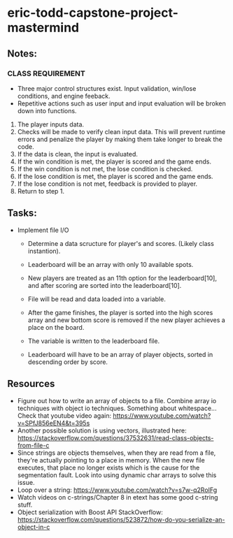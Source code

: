 # eric-todd-capstone-project-mastermind

## Notes:
### CLASS REQUIREMENT
- Three major control structures exist. Input validation, win/lose conditions, and engine feeback.
- Repetitive actions such as user input and input evaluation will be broken down into functions.

1. The player inputs data.
2. Checks will be made to verify clean input data. This will prevent runtime errors and penalize the player by making them take longer to break the code.
3. If the data is clean, the input is evaluated.
4. If the win condition is met, the player is scored and the game ends.
5. If the win condition is not met, the lose condition is checked.
6. If the lose condition is met, the player is scored and the game ends.
7. If the lose condition is not met, feedback is provided to player.
8. Return to step 1.

## Tasks:
- Implement file I/O
  - Determine a data scructure for player's and scores. (Likely class instantion).
  - Leaderboard will be an array with only 10 available spots.
  - New players are treated as an 11th option for the leaderboard[10], and after scoring are sorted into the leaderboard[10].

  - File will be read and data loaded into a variable.
  - After the game finishes, the player is sorted into the high scores array and new bottom score is removed if the new player achieves a place on the board.
  - The variable is written to the leaderboard file.
  - Leaderboard will have to be an array of player objects, sorted in descending order by score.

## Resources
  - Figure out how to write an array of objects to a file. Combine array io techniques with object io techniques. Something about whitespace... Check that youtube video again: https://www.youtube.com/watch?v=SPfJ856eEN4&t=395s
  - Another possible solution is using vectors, illustrated here: https://stackoverflow.com/questions/37532631/read-class-objects-from-file-c
  - Since strings are objects themselves, when they are read from a file, they're actually pointing to a place in memory. When the new file executes, that place no longer exists which is the cause for the segmentation fault. Look into using dynamic char arrays to solve this issue.
  - Loop over a string: https://www.youtube.com/watch?v=s7w-q2RoIFg
  - Watch videos on c-strings/Chapter 8 in etext has some good c-string stuff.
  - Object serialization with Boost API StackOverflow: https://stackoverflow.com/questions/523872/how-do-you-serialize-an-object-in-c